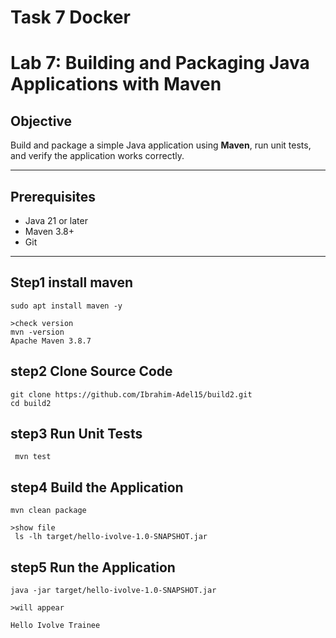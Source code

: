 # Task 7 Docker

# Lab 7: Building and Packaging Java Applications with Maven

## Objective
Build and package a simple Java application using **Maven**, run unit tests, and verify the application works correctly.

---

## Prerequisites
- Java 21 or later
- Maven 3.8+
- Git

---

## Step1 install maven

```
sudo apt install maven -y

>check version
mvn -version
Apache Maven 3.8.7

```

## step2 Clone Source Code

```
git clone https://github.com/Ibrahim-Adel15/build2.git
cd build2

```
## step3 Run Unit Tests

```
 mvn test

```

## step4 Build the Application

```
mvn clean package

>show file
 ls -lh target/hello-ivolve-1.0-SNAPSHOT.jar

```

## step5 Run the Application

```
java -jar target/hello-ivolve-1.0-SNAPSHOT.jar

>will appear

Hello Ivolve Trainee


```








